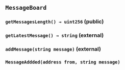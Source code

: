## `MessageBoard`






### `getMessagesLength() → uint256` (public)





### `getLatestMessage() → string` (external)





### `addMessage(string message)` (external)






### `MessageAddded(address from, string message)`







